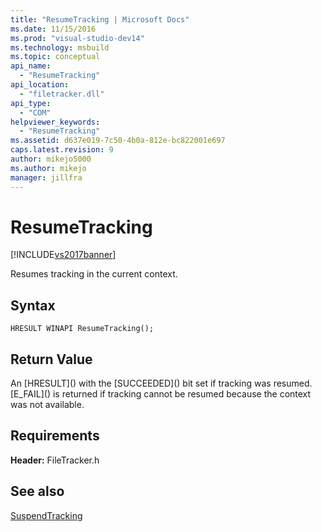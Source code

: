 ```yaml
---
title: "ResumeTracking | Microsoft Docs"
ms.date: 11/15/2016
ms.prod: "visual-studio-dev14"
ms.technology: msbuild
ms.topic: conceptual
api_name: 
  - "ResumeTracking"
api_location: 
  - "filetracker.dll"
api_type: 
  - "COM"
helpviewer_keywords: 
  - "ResumeTracking"
ms.assetid: d637e019-7c50-4b0a-812e-bc822001e697
caps.latest.revision: 9
author: mikejo5000
ms.author: mikejo
manager: jillfra
---
```

# ResumeTracking
[!INCLUDE[vs2017banner](../includes/vs2017banner.md)]

Resumes tracking in the current context.  
  
## Syntax  
  
```  
HRESULT WINAPI ResumeTracking();  
```  
  
## Return Value  
 An [HRESULT](<!-- TODO: review code entity reference <xref:assetId:///HRESULT?qualifyHint=False&amp;autoUpgrade=True>  -->) with the [SUCCEEDED](<!-- TODO: review code entity reference <xref:assetId:///SUCCEEDED?qualifyHint=False&amp;autoUpgrade=True>  -->) bit set if tracking was resumed. [E_FAIL](<!-- TODO: review code entity reference <xref:assetId:///E_FAIL?qualifyHint=False&amp;autoUpgrade=True>  -->) is returned if tracking cannot be resumed because the context was not available.  
  
## Requirements  
 **Header:** FileTracker.h  
  
## See also  
 [SuspendTracking](../msbuild/suspendtracking.md)
